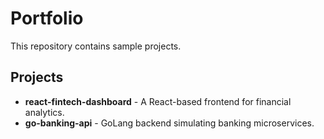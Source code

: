 # Portfolio

This repository contains sample projects.

## Projects
- **react-fintech-dashboard** - A React-based frontend for financial analytics.
- **go-banking-api** - GoLang backend simulating banking microservices.
